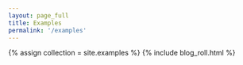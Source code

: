 ```yaml
---
layout: page_full
title: Examples
permalink: '/examples'
---
```


{% assign collection = site.examples %}
{% include blog_roll.html %}
